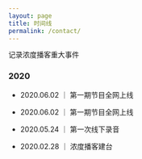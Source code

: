 ```yaml
---
layout: page
title: 时间线
permalink: /contact/
---
```


记录浓度播客重大事件

### 2020

* 2020.06.02 ｜ 第一期节目全网上线

* 2020.06.02 ｜ 第一期节目全网上线

* 2020.05.24 ｜ 第一次线下录音

* 2020.02.28 ｜ 浓度播客建台